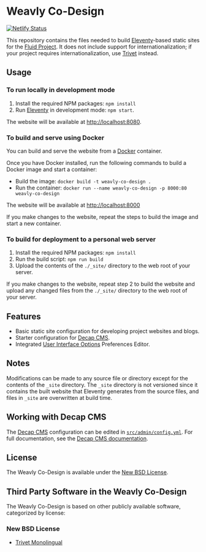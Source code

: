 # Weavly Co-Design

[![Netlify Status](https://api.netlify.com/api/v1/badges/6e252f16-15df-48b3-baeb-396b49c45b1c/deploy-status)](https://app.netlify.com/sites/weavly-co-design/deploys)

This repository contains the files needed to build [Eleventy](http://11ty.dev/)-based static sites for the [Fluid Project](https://fluidproject.org).
It does not include support for internationalization; if your project requires internationalization, use [Trivet](https://github.com/fluid-project/trivet/)
instead.

## Usage

### To run locally in development mode

1. Install the required NPM packages: `npm install`
2. Run [Eleventy](http://11ty.dev) in development mode: `npm start`.

The website will be available at [http://localhost:8080](http://localhost:8080).

### To build and serve using Docker

You can build and serve the website from a [Docker](https://docs.docker.com/get-docker) container.

Once you have Docker installed, run the following commands to build a Docker image and start a container:

* Build the image: `docker build -t weavly-co-design .`
* Run the container: `docker run --name weavly-co-design -p 8000:80 weavly-co-design`

The website will be available at [http://localhost:8000](http://localhost:8000)

If you make changes to the website, repeat the steps to build the image and start a new container.

### To build for deployment to a personal web server

1. Install the required NPM packages: `npm install`
2. Run the build script: `npm run build`
3. Upload the contents of the `./_site/` directory to the web root of your server.

If you make changes to the website, repeat step 2 to build the website and upload any changed files from the `./_site/`
directory to the web root of your server.

## Features

* Basic static site configuration for developing project websites and blogs.
* Starter configuration for [Decap CMS](https://decapcms.org/).
* Integrated [User Interface Options](https://docs.fluidproject.org/infusion/development/UserInterfaceOptionsAPI.html)
  Preferences Editor.

## Notes

Modifications can be made to any source file or directory except for the contents of the `_site` directory. The
`_site` directory is not versioned since it contains the built website that Eleventy generates from the source files,
and  files in `_site` are overwritten at build time.

## Working with Decap CMS

The [Decap CMS](https://decapcms.org/) configuration can be edited in [`src/admin/config.yml`](src/admin/config.yml).
For full documentation, see the [Decap CMS documentation](https://decapcms.org/docs/).

## License

The Weavly Co-Design is available under the [New BSD License](https://raw.githubusercontent.com/codelearncreate/co-design/master/LICENSE.md).

## Third Party Software in the Weavly Co-Design

The Weavly Co-Design is based on other publicly available software, categorized by license:

### New BSD License

* [Trivet Monolingual](https://github.com/fluid-project/trivet-monolingual)
